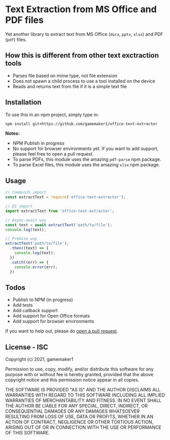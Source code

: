 # Text Extraction from MS Office and PDF files

Yet another library to extract text from MS Office (`docx`, `pptx`, `xlsx`) and PDF (`pdf`) files.

## How this is different from other text exctraction tools

- Parses file based on mime type, not file extension
- Does not spawn a child process to use a tool installed on the device
- Reads and returns text from file if it is a simple text file

## Installation

To use this in an npm project, simply type in:

```sh
npm install git+https://github.com/gamemaker1/office-text-extractor
```

**Notes:**

- NPM Publish in progress
- No support for browser environments yet. If you want to add support, please feel free to open a pull request.
- To parse PDFs, this module uses the amazing `pdf-parse` npm package.
- To parse Excel files, this module uses the amazing `xlsx` npm package.

## Usage

```js
// CommonJS import
const extractText = require('office-text-extractor');

// ES import
import extractText from 'office-text-extractor';

// Async-await way
const text = await extractText('path/to/file');
console.log(text);

// Promise way
extractText('path/to/file');
  .then((text) => {
    console.log(text);
  })
  .catch((err) => {
    console.error(err);
  })
```

## Todos

- Publish to NPM (in progress)
- Add tests
- Add callback support
- Add support for Open Office formats
- Add support for browser environments

If you want to help out, please do [open a pull request](https://github.com/gamemaker1/office-text-extractor/pulls).

## License - ISC

Copyright (c) 2021, gamemaker1

Permission to use, copy, modify, and/or distribute this software for any
purpose with or without fee is hereby granted, provided that the above
copyright notice and this permission notice appear in all copies.

THE SOFTWARE IS PROVIDED "AS IS" AND THE AUTHOR DISCLAIMS ALL WARRANTIES
WITH REGARD TO THIS SOFTWARE INCLUDING ALL IMPLIED WARRANTIES OF
MERCHANTABILITY AND FITNESS. IN NO EVENT SHALL THE AUTHOR BE LIABLE FOR
ANY SPECIAL, DIRECT, INDIRECT, OR CONSEQUENTIAL DAMAGES OR ANY DAMAGES
WHATSOEVER RESULTING FROM LOSS OF USE, DATA OR PROFITS, WHETHER IN AN
ACTION OF CONTRACT, NEGLIGENCE OR OTHER TORTIOUS ACTION, ARISING OUT OF
OR IN CONNECTION WITH THE USE OR PERFORMANCE OF THIS SOFTWARE.
